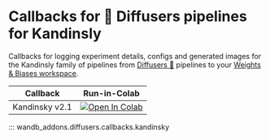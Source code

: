 # Callbacks for 🧨 Diffusers pipelines for Kandinsly

Callbacks for logging experiment details, configs and generated images for the Kandinsly family of pipelines from [Diffusers 🧨](https://huggingface.co/docs/diffusers) pipelines to your [Weights & Biases workspace](https://docs.wandb.ai/guides/app/pages/workspaces).

|Callback|Run-in-Colab|
|---|---|
|Kandinsky v2.1|[![Open In Colab](https://colab.research.google.com/assets/colab-badge.svg)](https://colab.research.google.com/github/soumik12345/wandb-addons/blob/main/docs/diffusers/examples/kandinsky.ipynb)|[![](../assets/wandb-github-badge-gradient.svg)](https://wandb.ai/geekyrakshit/diffusers/runs/1dle2dz8)|

::: wandb_addons.diffusers.callbacks.kandinsky
